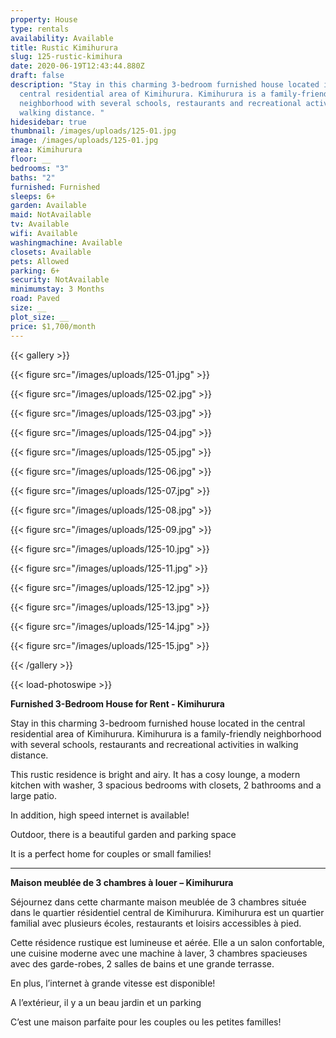```yaml
---
property: House
type: rentals
availability: Available
title: Rustic Kimihurura
slug: 125-rustic-kimihura
date: 2020-06-19T12:43:44.880Z
draft: false
description: "Stay in this charming 3-bedroom furnished house located in the
  central residential area of Kimihurura. Kimihurura is a family-friendly
  neighborhood with several schools, restaurants and recreational activities in
  walking distance. "
hidesidebar: true
thumbnail: /images/uploads/125-01.jpg
image: /images/uploads/125-01.jpg
area: Kimihurura
floor: __
bedrooms: "3"
baths: "2"
furnished: Furnished
sleeps: 6+
garden: Available
maid: NotAvailable
tv: Available
wifi: Available
washingmachine: Available
closets: Available
pets: Allowed
parking: 6+
security: NotAvailable
minimumstay: 3 Months
road: Paved
size: __
plot_size: __
price: $1,700/month
---
```

{{< gallery >}}

{{< figure src="/images/uploads/125-01.jpg" >}}

{{< figure src="/images/uploads/125-02.jpg" >}}

{{< figure src="/images/uploads/125-03.jpg" >}}

{{< figure src="/images/uploads/125-04.jpg" >}}

{{< figure src="/images/uploads/125-05.jpg" >}}

{{< figure src="/images/uploads/125-06.jpg" >}}

{{< figure src="/images/uploads/125-07.jpg" >}}

{{< figure src="/images/uploads/125-08.jpg" >}}

{{< figure src="/images/uploads/125-09.jpg" >}}

{{< figure src="/images/uploads/125-10.jpg" >}}

{{< figure src="/images/uploads/125-11.jpg" >}}

{{< figure src="/images/uploads/125-12.jpg" >}}

{{< figure src="/images/uploads/125-13.jpg" >}}

{{< figure src="/images/uploads/125-14.jpg" >}}

{{< figure src="/images/uploads/125-15.jpg" >}}

{{< /gallery >}}

{{< load-photoswipe >}}

**Furnished 3-Bedroom House for Rent - Kimihurura**

Stay in this charming 3-bedroom furnished house located in the central residential area of Kimihurura. Kimihurura is a family-friendly neighborhood with several schools, restaurants and recreational activities in walking distance.

This rustic residence is bright and airy. It has a cosy lounge, a modern kitchen with washer, 3 spacious bedrooms with closets, 2 bathrooms and a large patio.

In addition, high speed internet is available!

Outdoor, there is a beautiful garden and parking space

It is a perfect home for couples or small families!

- - -

**Maison meublée de 3 chambres à louer – Kimihurura**

Séjournez dans cette charmante maison meublée de 3 chambres située dans le quartier résidentiel central de Kimihurura. Kimihurura est un quartier familial avec plusieurs écoles, restaurants et loisirs accessibles à pied.

Cette résidence rustique est lumineuse et aérée. Elle a un salon confortable, une cuisine moderne avec une machine à laver, 3 chambres spacieuses avec des garde-robes, 2 salles de bains et une grande terrasse.

En plus, l’internet à grande vitesse est disponible!

A l’extérieur, il y a un beau jardin et un parking

C’est une maison parfaite pour les couples ou les petites familles!